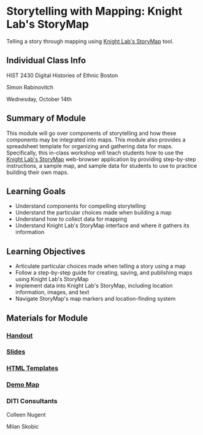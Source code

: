 <h1>Storytelling with Mapping: Knight Lab's StoryMap</h1>

Telling a story through mapping using [Knight Lab's StoryMap](https://storymap.knightlab.com/) tool.

<h2>Individual Class Info</h2>

HIST 2430 Digital Histories of Ethnic Boston

Simon Rabinovitch

Wednesday, October 14th

<h2>Summary of Module</h2>

This module will go over components of storytelling and how these components may be integrated into maps. This module also provides a spreadsheet template for organizing and gathering data for maps. Specifically, this in-class workshop will teach students how to use the [Knight Lab's StoryMap](https://storymap.knightlab.com/) web-browser application by providing step-by-step instructions, a sample map, and sample data for students to use to practice building their own maps. 

<h2>Learning Goals</h2>

* Understand components for compelling storytelling
* Understand the particular choices made when building a map
* Understand how to collect data for mapping
* Understand Knight Lab's StoryMap interface and where it gathers its information

<h2>Learning Objectives</h2>

* Articulate particular choices made when telling a story using a map
* Follow a step-by-step guide for creating, saving, and publishing maps using Knight Lab's StoryMap
* Implement data into Knight Lab's StoryMap, including location information, images, and text
* Navigate StoryMap's map markers and location-finding system

<h2>Materials for Module</h2>

### [Handout](https://github.com/NULabNortheastern/digitalassignmentshowcase/blob/master/mapping/fa20-rabinovitch-hist2430-storymap/Handout.pdf)

### [Slides](https://github.com/NULabNortheastern/digitalassignmentshowcase/blob/master/mapping/fa20-rabinovitch-hist2430-storymap/Slides.pdf)

### [HTML Templates](https://github.com/NULabNortheastern/digitalassignmentshowcase/blob/master/mapping/fa20-rabinovitch-hist2430-storymap/HTML_Templates.txt)

### [Demo Map](https://uploads.knightlab.com/storymapjs/5f1a88e4fe4ea4133fa2896d45955bbb/diti-demo-map-boston-concert-venues/index.html)


<h3>DITI Consultants</h3>

Colleen Nugent

Milan Skobic

